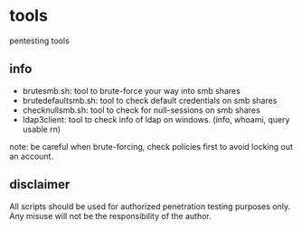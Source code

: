 # tools
pentesting tools

## info
* brutesmb.sh: tool to brute-force your way into smb shares
* brutedefaultsmb.sh: tool to check default credentials on smb shares
* checknullsmb.sh: tool to check for null-sessions on smb shares
* ldap3client: tool to check info of ldap on windows. (info, whoami, query usable rn)

note: be careful when brute-forcing, check policies first to avoid locking out an account.

## disclaimer
All scripts should be used for authorized penetration testing purposes only. Any misuse will not be the responsibility of the author.

